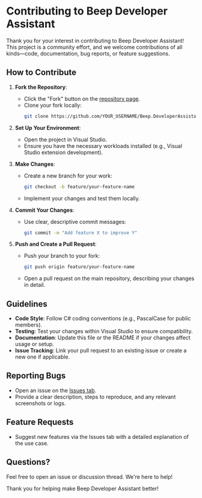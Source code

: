 # Contributing to Beep Developer Assistant

Thank you for your interest in contributing to Beep Developer Assistant! This project is a community effort, and we welcome contributions of all kinds—code, documentation, bug reports, or feature suggestions.

## How to Contribute
1. **Fork the Repository**:
   - Click the "Fork" button on the [repository page](https://github.com/The-Tech-Idea/Beep.DeveloperAssistant).
   - Clone your fork locally:
     ```bash
     git clone https://github.com/YOUR_USERNAME/Beep.DeveloperAssistant.git
     ```

2. **Set Up Your Environment**:
   - Open the project in Visual Studio.
   - Ensure you have the necessary workloads installed (e.g., Visual Studio extension development).

3. **Make Changes**:
   - Create a new branch for your work:
     ```bash
     git checkout -b feature/your-feature-name
     ```
   - Implement your changes and test them locally.

4. **Commit Your Changes**:
   - Use clear, descriptive commit messages:
     ```bash
     git commit -m "Add feature X to improve Y"
     ```

5. **Push and Create a Pull Request**:
   - Push your branch to your fork:
     ```bash
     git push origin feature/your-feature-name
     ```
   - Open a pull request on the main repository, describing your changes in detail.

## Guidelines
- **Code Style**: Follow C# coding conventions (e.g., PascalCase for public members).
- **Testing**: Test your changes within Visual Studio to ensure compatibility.
- **Documentation**: Update this file or the README if your changes affect usage or setup.
- **Issue Tracking**: Link your pull request to an existing issue or create a new one if applicable.

## Reporting Bugs
- Open an issue on the [Issues tab](https://github.com/The-Tech-Idea/Beep.DeveloperAssistant/issues).
- Provide a clear description, steps to reproduce, and any relevant screenshots or logs.

## Feature Requests
- Suggest new features via the Issues tab with a detailed explanation of the use case.

## Questions?
Feel free to open an issue or discussion thread. We're here to help!

Thank you for helping make Beep Developer Assistant better!
